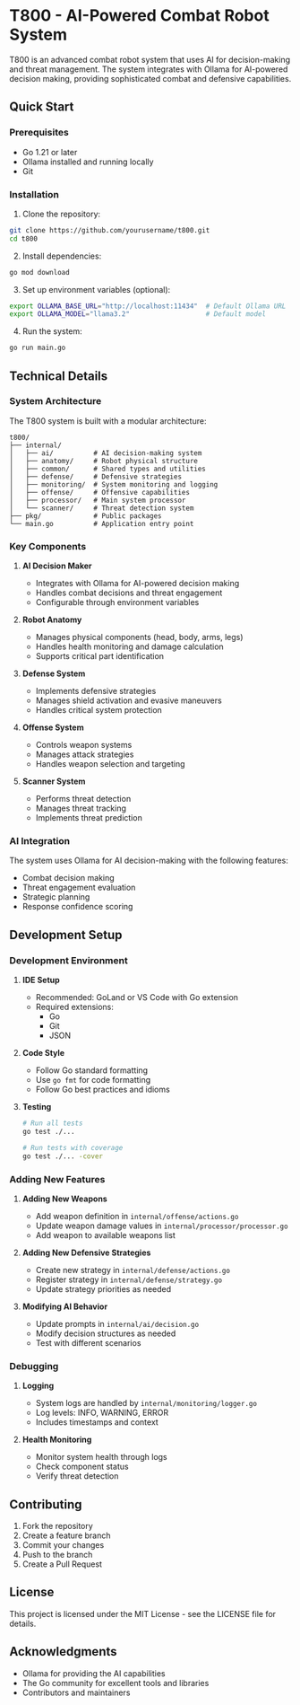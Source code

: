 # T800 - AI-Powered Combat Robot System

T800 is an advanced combat robot system that uses AI for decision-making and threat management. The system integrates with Ollama for AI-powered decision making, providing sophisticated combat and defensive capabilities.

## Quick Start

### Prerequisites
- Go 1.21 or later
- Ollama installed and running locally
- Git

### Installation

1. Clone the repository:
```bash
git clone https://github.com/yourusername/t800.git
cd t800
```

2. Install dependencies:
```bash
go mod download
```

3. Set up environment variables (optional):
```bash
export OLLAMA_BASE_URL="http://localhost:11434"  # Default Ollama URL
export OLLAMA_MODEL="llama3.2"                   # Default model
```

4. Run the system:
```bash
go run main.go
```

## Technical Details

### System Architecture

The T800 system is built with a modular architecture:

```
t800/
├── internal/
│   ├── ai/          # AI decision-making system
│   ├── anatomy/     # Robot physical structure
│   ├── common/      # Shared types and utilities
│   ├── defense/     # Defensive strategies
│   ├── monitoring/  # System monitoring and logging
│   ├── offense/     # Offensive capabilities
│   ├── processor/   # Main system processor
│   └── scanner/     # Threat detection system
├── pkg/             # Public packages
└── main.go          # Application entry point
```

### Key Components

1. **AI Decision Maker**
   - Integrates with Ollama for AI-powered decision making
   - Handles combat decisions and threat engagement
   - Configurable through environment variables

2. **Robot Anatomy**
   - Manages physical components (head, body, arms, legs)
   - Handles health monitoring and damage calculation
   - Supports critical part identification

3. **Defense System**
   - Implements defensive strategies
   - Manages shield activation and evasive maneuvers
   - Handles critical system protection

4. **Offense System**
   - Controls weapon systems
   - Manages attack strategies
   - Handles weapon selection and targeting

5. **Scanner System**
   - Performs threat detection
   - Manages threat tracking
   - Implements threat prediction

### AI Integration

The system uses Ollama for AI decision-making with the following features:
- Combat decision making
- Threat engagement evaluation
- Strategic planning
- Response confidence scoring

## Development Setup

### Development Environment

1. **IDE Setup**
   - Recommended: GoLand or VS Code with Go extension
   - Required extensions:
     - Go
     - Git
     - JSON

2. **Code Style**
   - Follow Go standard formatting
   - Use `go fmt` for code formatting
   - Follow Go best practices and idioms

3. **Testing**
   ```bash
   # Run all tests
   go test ./...

   # Run tests with coverage
   go test ./... -cover
   ```

### Adding New Features

1. **Adding New Weapons**
   - Add weapon definition in `internal/offense/actions.go`
   - Update weapon damage values in `internal/processor/processor.go`
   - Add weapon to available weapons list

2. **Adding New Defensive Strategies**
   - Create new strategy in `internal/defense/actions.go`
   - Register strategy in `internal/defense/strategy.go`
   - Update strategy priorities as needed

3. **Modifying AI Behavior**
   - Update prompts in `internal/ai/decision.go`
   - Modify decision structures as needed
   - Test with different scenarios

### Debugging

1. **Logging**
   - System logs are handled by `internal/monitoring/logger.go`
   - Log levels: INFO, WARNING, ERROR
   - Includes timestamps and context

2. **Health Monitoring**
   - Monitor system health through logs
   - Check component status
   - Verify threat detection

## Contributing

1. Fork the repository
2. Create a feature branch
3. Commit your changes
4. Push to the branch
5. Create a Pull Request

## License

This project is licensed under the MIT License - see the LICENSE file for details.

## Acknowledgments

- Ollama for providing the AI capabilities
- The Go community for excellent tools and libraries
- Contributors and maintainers 